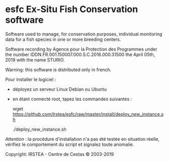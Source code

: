 # esfc Ex-Situ Fish Conservation software

Software used to manage, for conservation purposes, individual monitoring data for a fish species in one or more breeding centers.

Software recording by Agence pour la Protection des Programmes under the number IDDN.FR.001.150007.000.S.C.2016.000.31500 the April 05th, 2019 with the name STURIO.

Warning: this software is distributed only in french.

Pour installer le logiciel :
- déployez un serveur Linux Debian ou Ubuntu
- en étant connecté root, tapez les commandes suivantes :


  wget https://github.com/Irstea/esfc/raw/master/install/deploy_new_instance.sh
  
  ./deploy_new_instance.sh
 
_Attention_ : la procédure d'installation n'a pas été testée en situation réelle, vérifiez le comportement du script et signalez toute anomalie.

Copyright: IRSTEA - Centre de Cestas © 2003-2019
